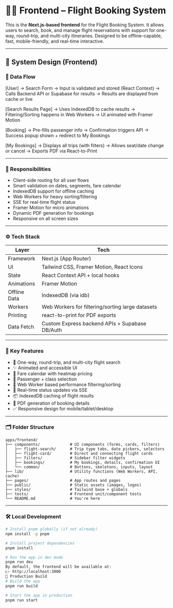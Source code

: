 # 🧑‍💻 Frontend – Flight Booking System

This is the **Next.js-based frontend** for the Flight Booking System. It allows users to search, book, and manage flight reservations with support for one-way, round-trip, and multi-city itineraries. Designed to be offline-capable, fast, mobile-friendly, and real-time interactive.

---

## 🧱 System Design (Frontend)

### 🔄 Data Flow

[User] → Search Form → Input is validated and stored (React Context) → Calls Backend API or Supabase for results → Results are displayed from cache or live

[Search Results Page] → Uses IndexedDB to cache results → Filtering/Sorting happens in Web Workers → UI animated with Framer Motion

[Booking] → Pre-fills passenger info → Confirmation triggers API → Success popup shown + redirect to My Bookings

[My Bookings] → Displays all trips (with filters) → Allows seat/date change or cancel → Exports PDF via React-to-Print

---

### 🎯 Responsibilities

- Client-side routing for all user flows
- Smart validation on dates, segments, fare calendar
- IndexedDB support for offline caching
- Web Workers for heavy sorting/filtering
- SSE for real-time flight status
- Framer Motion for micro animations
- Dynamic PDF generation for bookings
- Responsive on all screen sizes

---

### ⚙️ Tech Stack

| Layer        | Tech                                             |
| ------------ | ------------------------------------------------ |
| Framework    | Next.js (App Router)                             |
| UI           | Tailwind CSS, Framer Motion, React Icons         |
| State        | React Context API + local hooks                  |
| Animations   | Framer Motion                                    |
| Offline Data | IndexedDB (via idb)                              |
| Workers      | Web Workers for filtering/sorting large datasets |
| Printing     | react-to-print for PDF exports                   |
| Data Fetch   | Custom Express backend APIs + Supabase DB/Auth   |

---

### 🧩 Key Features

- 🎫 One-way, round-trip, and multi-city flight search
- ✨ Animated and accessible UI
- 📆 Fare calendar with heatmap pricing
- 🧳 Passenger + class selection
- 🧠 Web Worker based performance filtering/sorting
- 🔁 Real-time status updates via SSE
- 📦 IndexedDB caching of flight results
- 📝 PDF generation of booking details
- ✅ Responsive design for mobile/tablet/desktop

---

### 🗂️ Folder Structure

```
apps/frontend/
├── components/             # UI components (forms, cards, filters)
│   ├── flight-search/      # Trip type tabs, date pickers, selectors
│   ├── flight-card/        # Direct and connecting flight cards
│   ├── filters/            # Sidebar filter widgets
│   ├── bookings/           # My bookings, details, confirmation UI
│   └── common/             # Buttons, skeletons, inputs, layout
├── lib/                    # Utility functions (Web Workers, API, cache)
├── pages/                  # App routes and pages
├── public/                 # Static assets (images, logos)
├── styles/                 # Tailwind base + globals
├── tests/                  # Frontend unit/component tests
└── README.md               # You're here
```

---

### 🛠️ Local Development

```bash
# Install pnpm globally (if not already)
npm install -g pnpm

# Install project dependencies
pnpm install

# Run the app in dev mode
pnpm run dev
By default, the frontend will be available at:
👉 http://localhost:3000
🚀 Production Build
# Build the app
pnpm run build

# Start the app in production
pnpm run start
```
